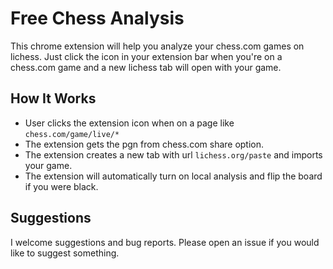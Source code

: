 # Free Chess Analysis

This chrome extension will help you analyze your chess.com games on lichess. Just click the icon in your extension bar when you're on a chess.com game and a new lichess tab will open with your game.


## How It Works

- User clicks the extension icon when on a page like `chess.com/game/live/*`
- The extension gets the pgn from chess.com share option.
- The extension creates a new tab with url `lichess.org/paste` and imports your game.
- The extension will automatically turn on local analysis and flip the board if you were black. 

## Suggestions

I welcome suggestions and bug reports. Please open an issue if you would like to suggest something. 